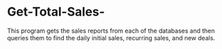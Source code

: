 # Get-Total-Sales-
This program gets the sales reports from each of the databases and then queries them to find the daily initial sales, recurring sales, and new deals.

